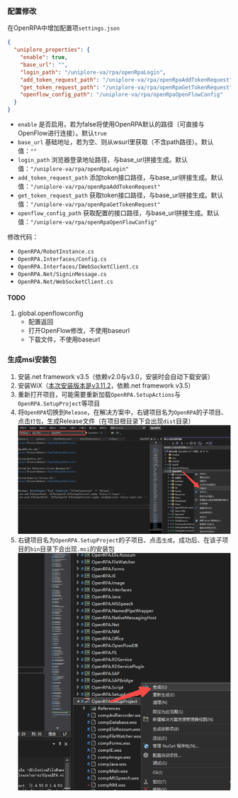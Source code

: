 ### 配置修改
在OpenRPA中增加配置项`settings.json`
```json
{
  "uniplore_properties": {
    "enable": true,
    "base_url": "",
    "login_path": "/uniplore-va/rpa/openRpaLogin",
    "add_token_request_path": "/uniplore-va/rpa/openRpaAddTokenRequest",
    "get_token_request_path": "/uniplore-va/rpa/openRpaGetTokenRequest",
    "openflow_config_path": "/uniplore-va/rpa/openRpaOpenFlowConfig"
  }
}
```
- `enable` 是否启用，若为false将使用OpenRPA默认的路径（可直接与OpenFlow进行连接）。默认`true`
- `base_url` 基础地址，若为空、则从wsurl里获取（不含path路径）。默认值：`""`
- `login_path` 浏览器登录地址路径，与base_url拼接生成。默认值：`"/uniplore-va/rpa/openRpaLogin"`
- `add_token_request_path` 添加token接口路径，与base_url拼接生成。默认值：`"/uniplore-va/rpa/openRpaAddTokenRequest"`
- `get_token_request_path` 获取token接口路径，与base_url拼接生成。默认值：`"/uniplore-va/rpa/openRpaGetTokenRequest"`
- `openflow_config_path` 获取配置的接口路径，与base_url拼接生成。默认值：`"/uniplore-va/rpa/openRpaOpenFlowConfig"`

修改代码：
- `OpenRPA/RobotInstance.cs`
- `OpenRPA.Interfaces/Config.cs`
- `OpenRPA.Interfaces/IWebSocketClient.cs`
- `OpenRPA.Net/SigninMessage.cs`
- `OpenRPA.Net/WebSocketClient.cs`

#### TODO
1. global.openflowconfig
   - 配置返回
   - 打开OpenFlow修改，不使用baseurl
   - 下载文件，不使用baseurl

### 生成msi安装包
1. 安装.net framework v3.5（依赖v2.0与v3.0，安装时会自动下载安装）
2. 安装WiX（[本次安装版本是v3.11.2](https://wixtoolset.org/docs/wix3/)，依赖.net framework v3.5）
3. 重新打开项目，可能需要重新加载`OpenRPA.SetupActions`与`OpenRPA.SetupProject`等项目
4. 将`OpenRPA`切换到`Release`，在解决方案中，右键项目名为`OpenRPA`的子项目、点击`打包`，生成Release文件（在项目根目录下会出现`dist`目录）
   ![alt 生成](./uniplore/build-openrpa-pkg.png)
5. 右键项目名为`OpenRPA.SetupProject`的子项目、点击`生成`，成功后、在该子项目的`bin`目录下会出现`.msi`的安装包
   ![alt 生成](./uniplore/build-installer.png)